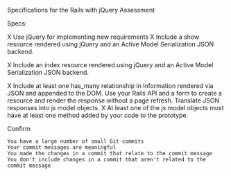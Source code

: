 
Specifications for the Rails with jQuery Assessment

Specs:

X   Use jQuery for implementing new requirements
X   Include a show resource rendered using jQuery and an Active Model       Serialization JSON backend.

X  Include an index resource rendered using jQuery and an Active Model      Serialization JSON backend.

X   Include at least one has_many relationship in information rendered via      JSON and appended to the DOM.
    Use your Rails API and a form to create a resource and render the response without a page refresh.
    Translate JSON responses into js model objects.
X    At least one of the js model objects must have at least one method         added by your code to the prototype.

Confirm

    You have a large number of small Git commits
    Your commit messages are meaningful
    You made the changes in a commit that relate to the commit message
    You don't include changes in a commit that aren't related to the commit message

